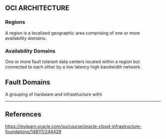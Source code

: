 
## OCI ARCHITECTURE

### Regions

A region is a localized geographic area comprising of one or more availability domains.

### Availability Domains

One or more fault tolerant data centers located within a region but connected to each other by a low latency high bandwidth network.

## Fault Domains

A grouping of hardware and infrastructure withi

---

## References

https://mylearn.oracle.com/ou/course/oracle-cloud-infrastructure-foundations/148111/244429